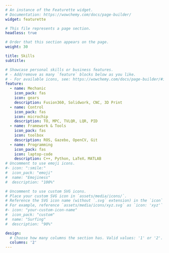 ```yaml
---
# An instance of the Featurette widget.
# Documentation: https://wowchemy.com/docs/page-builder/
widget: featurette

# This file represents a page section.
headless: true

# Order that this section appears on the page.
weight: 30

title: Skills
subtitle:

# Showcase personal skills or business features.
# - Add/remove as many `feature` blocks below as you like.
# - For available icons, see: https://wowchemy.com/docs/page-builder/#icons
feature:
  - name: Mechanic
    icon_pack: fas
    icon: gears
    description: Fusion360, Solidwork, CNC, 3D Print
  - name: Control
    icon_pack: fas
    icon: microchip
    description: TO, MPC, TVLQR, LQR, PID
  - name: Framework & Tools
    icon_pack: fas
    icon: toolbox
    description: ROS, Gazebo, OpenCV, Git
  - name: Programming
    icon_pack: fas
    icon: laptop-code
    description: C++, Python, LaTeX，MATLAB
# Uncomment to use emoji icons.
#- icon: ":smile:"
#  icon_pack: "emoji"
#  name: "Emojiness"
#  description: "100%"  

# Uncomment to use custom SVG icons.
# Place your custom SVG icon in `assets/media/icons/`.
# Reference the SVG icon name (without `.svg` extension) in the `icon` field.
# For example, reference `assets/media/icons/xyz.svg` as `icon: 'xyz'`
#- icon: "your-custom-icon-name"
#  icon_pack: "custom"
#  name: "Surfing"
#  description: "90%"

design:
  # Choose how many columns the section has. Valid values: '1' or '2'.
  columns: '2'
---
```

